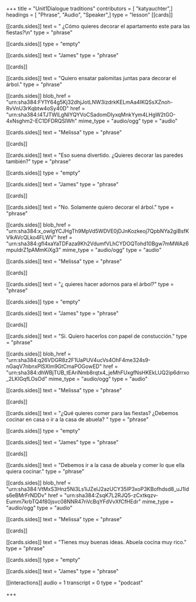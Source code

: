 +++
title = "Unit1Dialogue traditions"
contributors = [ "katyauchter",]
headings = [ "Phrase", "Audio", "Speaker",]
type = "lesson"
[[cards]]

[[cards.sides]]
text = " ¿Cómo quieres decorar el apartamento este para las fiestas?\n"
type = "phrase"

[[cards.sides]]
type = "empty"

[[cards.sides]]
text = "James"
type = "phrase"

[[cards]]

[[cards.sides]]
text = "Quiero ensatar palomitas juntas para decorar el árbol."
type = "phrase"

[[cards.sides]]
blob_href = "urn:sha384:FY1Y64g5Kj32dhjJotLNW3izdrkKELmAa4IKQSsXZnoh-RvVnU3rKqbtw4oSy40D"
href = "urn:sha384:l4TJTWlLgNIYQYVoCSadomDIyxqMnkYym4LHgW2tGO-4xNsghm2-EC1DFDRQSIWh"
mime_type = "audio/ogg"
type = "audio"

[[cards.sides]]
text = "Melissa"
type = "phrase"

[[cards]]

[[cards.sides]]
text = "Eso suena divertido. ¿Quieres decorar las paredes también?"
type = "phrase"

[[cards.sides]]
type = "empty"

[[cards.sides]]
text = "James"
type = "phrase"

[[cards]]

[[cards.sides]]
text = "No. Solamente quiero decorar el árbol."
type = "phrase"

[[cards.sides]]
blob_href = "urn:sha384:x_owIgYCJHgTh9MpVd5WDVE0jDJnKozkeoj7QpbNYa2giBsfKVlkAVcQLko4FLWV"
href = "urn:sha384:gfl4xaYaTDFaza9Kh2VdumfVLhCYDOQTohd10Bgw7mMWAz6mpuldrZ1pAMmKiXg3"
mime_type = "audio/ogg"
type = "audio"

[[cards.sides]]
text = "Melissa"
type = "phrase"

[[cards]]

[[cards.sides]]
text = "¿ quieres hacer adornos para el árbol?"
type = "phrase"

[[cards.sides]]
type = "empty"

[[cards.sides]]
text = "James"
type = "phrase"

[[cards]]

[[cards.sides]]
text = "Si. Quiero hacerlos con papel de constucción."
type = "phrase"

[[cards.sides]]
blob_href = "urn:sha384:q26VDGR8z2F1UaPUV4ucVs4OhF4me324s9-nGaqV7nbnxPlSXlm9GtCmaPOGowED"
href = "urn:sha384:dhWBjTUB_tEAriNmb8rqtx4_jeMhFUxgfNsHKEkLUQ2ip6drrxo_2LKlGqfLOsOd"
mime_type = "audio/ogg"
type = "audio"

[[cards.sides]]
text = "Melissa"
type = "phrase"

[[cards]]

[[cards.sides]]
text = "¿Qué quieres comer para las fiestas? ¿Debemos cocinar en casa o ir a la casa de abuela? "
type = "phrase"

[[cards.sides]]
type = "empty"

[[cards.sides]]
text = "James"
type = "phrase"

[[cards]]

[[cards.sides]]
text = "Debemos ir a la casa de abuela y comer lo que ella quiera cocinar."
type = "phrase"

[[cards.sides]]
blob_href = "urn:sha384:VtMxS3Hnz5Ni3Ls1iJZelJ2azUCY35IP3xoP3KBofhdsd8_uJ1Ids6eBMrFrNDDv"
href = "urn:sha384:ZsqK7L2RJQ5-zCxtkqzv-Eumm7krbTQ4f80jsvc08NNR47nVcBqYFdVvXfCfHEdr"
mime_type = "audio/ogg"
type = "audio"

[[cards.sides]]
text = "Melissa"
type = "phrase"

[[cards]]

[[cards.sides]]
text = "Tienes muy buenas ideas.  Abuela cocina muy rico."
type = "phrase"

[[cards.sides]]
type = "empty"

[[cards.sides]]
text = "James"
type = "phrase"

[[interactions]]
audio = 1
transcript = 0
type = "podcast"

+++
